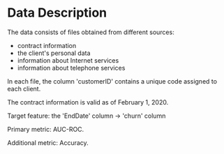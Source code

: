 # Data Description

The data consists of files obtained from different sources:
- contract information
- the client's personal data
- information about Internet services
- information about telephone services

In each file, the column 'customerID' contains a unique code assigned to each client.

The contract information is valid as of February 1, 2020.

Target feature: the 'EndDate' column -> 'churn' column

Primary metric: AUC-ROC.

Additional metric: Accuracy.
